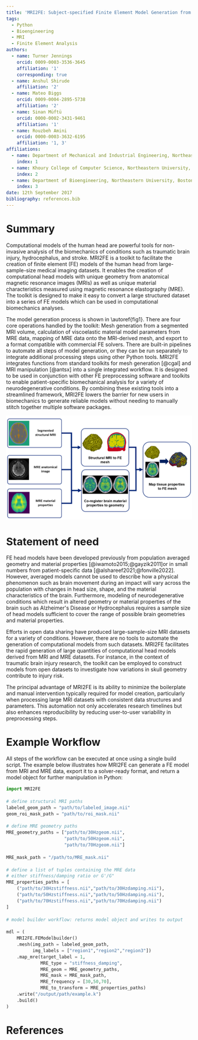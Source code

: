 ```yaml
---
title: 'MRI2FE: Subject-specified Finite Element Model Generation from Medical Imaging Data'
tags:
  - Python
  - Bioengineering
  - MRI
  - Finite Element Analysis
authors:
  - name: Turner Jennings
    orcid: 0009-0003-3536-3645
    affiliation: '1'
    corresponding: true
  - name: Anshul Shirude
    affiliation: '2'
  - name: Mateo Biggs
    orcid: 0009-0004-2895-5738
    affiliation: '2'
  - name: Sinan Müftü
    orcid: 0000-0002-3431-9461
    affiliation: '1'
  - name: Rouzbeh Amini
    orcid: 0000-0003-3632-6195
    affiliation: '1, 3'
affiliations:
  - name: Department of Mechanical and Industrial Engineering, Northeastern University, Boston, MA
    index: 1
  - name: Khoury College of Computer Science, Northeastern University, Boston, MA
    index: 2
  - name: Department of Bioengineering, Northeastern University, Boston, MA
    index: 3
date: 12th September 2017
bibliography: references.bib
---
```


# Summary

Computational models of the human head are powerful tools for non-invasive analysis of the biomechanics of conditions such as traumatic brain injury, hydrocephalus, and stroke.  MRI2FE is a toolkit to facilitate the creation of finite element (FE) models of the human head from large-sample-size medical imaging datasets.  It enables the creation of computational head models with unique geometry from anatomical magnetic resonance images (MRIs) as well as unique material characteristics measured using magnetic resonance elastography (MRE).  The toolkit is designed to make it easy to convert a large structured dataset into a series of FE models which can be used in computational biomechanics analyses. 

The model generation process is shown in \autoref{fig1}.  There are four core operations handled by the toolkit: Mesh generation from a segmented MRI volume, calculation of viscoelastic material model parameters from MRE data, mapping of MRE data onto the MRI-derived mesh, and export to a format compatible with commercial FE solvers.  There are built-in pipelines to automate all steps of model generation, or they can be run separately to integrate additional processing steps using other Python tools.  MRI2FE integrates functions from standard toolkits for mesh generation [@cgal] and MRI manipulation [@antsx] into a single integrated workflow.  It is designed to be used in conjunction with other FE preprocessing software and toolkits to enable patient-specific biomechanical analysis for a variety of neurodegenerative conditions.  By combining these existing tools into a streamlined framework, MRI2FE lowers the barrier for new users in biomechanics to generate reliable models without needing to manually stitch together multiple software packages.

![Workflow of FE model creation steps.\label{fig1}](figure.png)

# Statement of need

FE head models have been developed previously from population averaged geometry  and material properties [@iwamoto2015;@gayzik2011]or in small numbers from patient-specific data [@alshareef2021;@fonville2022].  However, averaged models cannot be used to describe how a physical phenomenon such as brain movement during an impact will vary across the population with changes in head size, shape, and the material characteristics of the brain.  Furthermore, modeling of neurodegenerative conditions which result in altered geometry or material properties of the brain such as Alzheimer's Disease or Hydrocephalus requires a sample size of head models sufficient to cover the range of possible brain geometries and material properties.  

Efforts in open data sharing have produced large-sample-size MRI datasets for a variety of conditions.  However, there are no tools to automate the generation of computational models from such datasets.  MRI2FE facilitates the rapid generation of large quantities of computational head models derived from MRI and MRE datasets.  For instance, in the context of traumatic brain injury research, the toolkit can be employed to construct models from open datasets to investigate how variations in skull geometry contribute to injury risk.

The principal advantage of MRI2FE is its ability to minimize the boilerplate and manual intervention typically required for model creation, particularly when processing large MRI datasets with consistent data structures and parameters. This automation not only accelerates research timelines but also enhances reproducibility by reducing user-to-user variability in preprocessing steps.

# Example Workflow

All steps of the workflow can be executed at once using a single build script. The example below illustrates how MRI2FE can generate a FE model from MRI and MRE data, export it to a solver-ready format, and return a model object for further manipulation in Python:

```python
import MRI2FE

# define structural MRI paths
labeled_geom_path = "path/to/labeled_image.nii"
geom_roi_mask_path = "path/to/roi_mask.nii"

# define MRE geometry paths
MRE_geometry_paths = ["path/to/30Hzgeom.nii",
                      "path/to/50Hzgeom.nii",
                      "path/to/70Hzgeom.nii"]

MRE_mask_path = "/path/to/MRE_mask.nii"

# define a list of tuples containing the MRE data
# either stiffness/damping ratio or G'/G"
MRE_properties_paths = [
    ("path/to/30Hzstiffness.nii","path/to/30Hzdamping.nii"),
    ("path/to/50Hzstiffness.nii","path/to/50Hzdamping.nii"),
    ("path/to/70Hzstiffness.nii","path/to/70Hzdamping.nii")
]

# model builder workflow: returns model object and writes to output

mdl = (
    MRI2FE.FEModelbuilder()
    .mesh(img_path = labeled_geom_path,
          img_labels = ["region1","region2","region3"])
    .map_mre(target_label = 1,
             MRE_type = "stiffness_damping",
             MRE_geom = MRE_geometry_paths,
             MRE_mask = MRE_mask_path,
             MRE_frequency = [30,50,70],
             MRE_to_transform = MRE_properties_paths)
    .write("/output/path/example.k")
    .build()
)

```

# References
